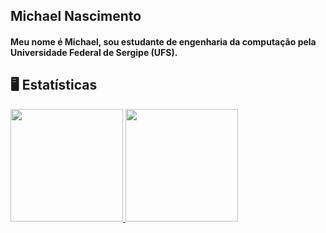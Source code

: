 <h2>Michael Nascimento</h1>

<h4>Meu nome é Michael, sou estudante de engenharia da computação pela Universidade Federal de Sergipe (UFS).</h4>

## 🖥️ Estatísticas
<div>
<a href="https://github.com/Mal0ww">
<img height="180em" src="https://github-readme-stats.vercel.app/api/top-langs/?username=rochagabs&layout=compact&langs_count=7&theme=dracula"/>
<img height="180em" src="https://github-readme-stats.vercel.app/api?username=rochagabs&show_icons=true&theme=dracula&include_all_commits=true&count_private=true"/>
</div>
